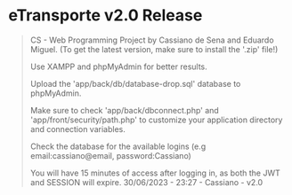 # eTransporte v2.0 Release

>CS - Web Programming Project by Cassiano de Sena and Eduardo Miguel.
(To get the latest version, make sure to install the '.zip' file!)
>
>Use XAMPP and phpMyAdmin for better results.
>
>Upload the 'app/back/db/database-drop.sql' database to phpMyAdmin.
>
>Make sure to check 'app/back/dbconnect.php' and 'app/front/security/path.php' to customize your application directory and connection variables.
>
>Check the database for the available logins (e.g email:cassiano@email, password:Cassiano)
>
>You will have 15 minutes of access after logging in, as both the JWT and SESSION will expire.
30/06/2023 - 23:27 - Cassiano - v2.0
